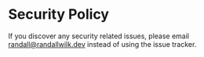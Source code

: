 # Security Policy

If you discover any security related issues, please email randall@randallwilk.dev instead of using the issue tracker.
